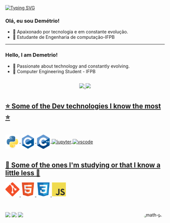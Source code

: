 
[![Typing SVG](https://readme-typing-svg.herokuapp.com?color=%23F7F7F7&size=75&center=true&vCenter=true&width=1920&height=100&lines=%3CDemétrio+Gurgel%2F%3E)](https://git.io/typing-svg)

### Olá, eu sou Demétrio!

- 🔭 Apaixonado por tecnologia e em constante evolução.
- 🌱 Estudante de Engenharia de computação-IFPB

<hr>

### Hello, I am Demetrio!

- 🔭 Passionate about technology and constantly evolving.
- 🌱 Computer Engineering Student - IFPB


##
  
<div align="center">
  <a href="https://github.com/DemetrioGurgel">
  <img height="180em" src="https://github-readme-stats.vercel.app/api?username=DemetrioGurgel&show_icons=true&theme=dracula&include_all_commits=true&count_private=true"/>
  <img height="180em" src="https://github-readme-stats.vercel.app/api/top-langs/?username=DemetrioGurgel&layout=compact&langs_count=7&theme=dracula"/>
</div>

#
  
## ⭐️  Some of the Dev technologies I know the most  ⭐️
<div style="display: inline_block"><br>
  
  <img align="center" alt="Python" height="45" width="45" src="https://raw.githubusercontent.com/devicons/devicon/master/icons/python/python-original.svg">
  <img align="center" alt="C" height="45" width="45" src="https://raw.githubusercontent.com/devicons/devicon/master/icons/c/c-original.svg">
  <img align="center" alt="C++" height="45" width="45" src="https://raw.githubusercontent.com/devicons/devicon/master/icons/cplusplus/cplusplus-original.svg">
  <img align="center" alt="jupyter" height="45" width="45" src="https://cdn.jsdelivr.net/gh/devicons/devicon/icons/jupyter/jupyter-original-wordmark.svg" />
  <img align="center" alt="vscode" height="25" width="75" src= "https://img.shields.io/badge/VS_Code-0078D4?style=for-the-     badge&logo=visual%20studio%20code&logoColor=white">
  
 #
  
 ## 📖  Some of the ones I'm studying or that I know a little less  📖
  <img width="45px" src="https://raw.githubusercontent.com/devicons/devicon/c5378d6c2510ffa0b3e4475af95618a8048d6cf1/icons/git/git-original.svg">
  <img width="45px" src="https://raw.githubusercontent.com/devicons/devicon/c5378d6c2510ffa0b3e4475af95618a8048d6cf1/icons/html5/html5-original.svg">
  <img width="45px" src="https://raw.githubusercontent.com/devicons/devicon/master/icons/css3/css3-original.svg">
  <img width="45px" src="https://raw.githubusercontent.com/devicons/devicon/master/icons/javascript/javascript-original.svg">
  
</div>
  
 ##
 <div style="display: inline_block"><br>
 <img align="right" alt="math-pic" height="200" style="border-radius:50px;" src="https://user-images.githubusercontent.com/84646971/151370454-d71d3c89-f52a-4a8d-b744-c1d10c90c87c.gif">
</div>
  

  
<div>
  <a href="https://instagram.com/demetrio_lugu" target="_blank"><img src="https://img.shields.io/badge/-Instagram-%23E4405F?style=for-the-badge&logo=instagram&logoColor=white" target="_blank"></a>
  <a href="https://www.linkedin.com/in/demetrio-gurgel/" target="_blank"><img src="https://img.shields.io/badge/-LinkedIn-%230077B5?style=for-the-badge&logo=linkedin&logoColor=white" target="_blank"></a> 
  <a href = "mailto:demetriogurgel@gmail.com"><img src="https://img.shields.io/badge/-Gmail-%23333?style=for-the-badge&logo=gmail&logoColor=white" target="_blank"></a>
</div>
